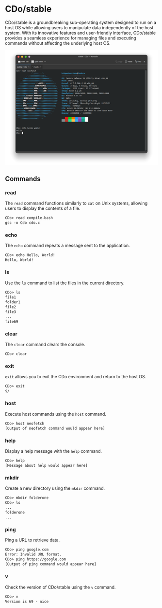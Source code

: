 # CDo/stable

CDo/stable is a groundbreaking sub-operating system designed to run on a host OS while allowing users to manipulate data independently of the host system. With its innovative features and user-friendly interface, CDo/stable provides a seamless experience for managing files and executing commands without affecting the underlying host OS.

![Usage](nEtYpNq.png)

## Commands

### read
The `read` command functions similarly to `cat` on Unix systems, allowing users to display the contents of a file.
```cdo
CDo> read compile.bash
gcc -o Cdo cdo.c
```

### echo
The `echo` command repeats a message sent to the application.
```cdo
CDo> echo Hello, World!
Hello, World!
```

### ls
Use the `ls` command to list the files in the current directory.
```cdo
CDo> ls
file1
folder1
file2
file3
...
file69
```

### clear
The `clear` command clears the console.
```cdo
CDo> clear
```

### exit
`exit` allows you to exit the CDo environment and return to the host OS.
```cdo
CDo> exit
$/
```

### host
Execute host commands using the `host` command.
```cdo
CDo> host neofetch
[Output of neofetch command would appear here]
```

### help
Display a help message with the `help` command.
```cdo
CDo> help
[Message about help would appear here]
```

### mkdir
Create a new directory using the `mkdir` command.
```cdo
CDo> mkdir folderone
CDo> ls
...
folderone
...
```

### ping
Ping a URL to retrieve data.
```cdo
CDo> ping google.com
Error: Invalid URL format.
CDo> ping https://google.com
[Output of ping command would appear here]
```

### v
Check the version of CDo/stable using the `v` command.
```cdo
CDo> v
Version is 69 - nice
```